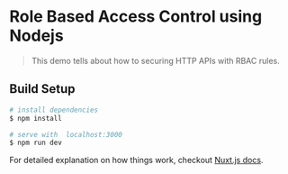 # Role Based Access Control using Nodejs

> This demo tells about how to securing HTTP APIs with RBAC rules. 

## Build Setup

``` bash
# install dependencies
$ npm install

# serve with  localhost:3000
$ npm run dev

```

For detailed explanation on how things work, checkout [Nuxt.js docs](https://nuxtjs.org).
